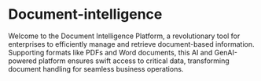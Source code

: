 # Document-intelligence
Welcome to the Document Intelligence Platform, a revolutionary tool for enterprises to efficiently manage and retrieve document-based information. Supporting formats like PDFs and Word documents, this AI and GenAI-powered platform ensures swift access to critical data, transforming document handling for seamless business operations.
